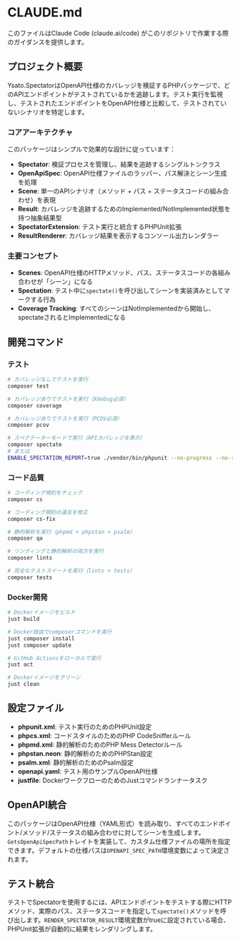 # CLAUDE.md

このファイルはClaude Code (claude.ai/code) がこのリポジトリで作業する際のガイダンスを提供します。

## プロジェクト概要

Ysato.SpectatorはOpenAPI仕様のカバレッジを検証するPHPパッケージで、どのAPIエンドポイントがテストされているかを追跡します。テスト実行を監視し、テストされたエンドポイントをOpenAPI仕様と比較して、テストされていないシナリオを特定します。

### コアアーキテクチャ

このパッケージはシンプルで効果的な設計に従っています：

- **Spectator**: 検証プロセスを管理し、結果を追跡するシングルトンクラス
- **OpenApiSpec**: OpenAPI仕様ファイルのラッパー、パス解決とシーン生成を処理
- **Scene**: 単一のAPIシナリオ（メソッド + パス + ステータスコードの組み合わせ）を表現
- **Result**: カバレッジを追跡するためのImplemented/NotImplemented状態を持つ抽象結果型
- **SpectatorExtension**: テスト実行と統合するPHPUnit拡張
- **ResultRenderer**: カバレッジ結果を表示するコンソール出力レンダラー

### 主要コンセプト

- **Scenes**: OpenAPI仕様のHTTPメソッド、パス、ステータスコードの各組み合わせが「シーン」になる
- **Spectation**: テスト中に`spectate()`を呼び出してシーンを実装済みとしてマークする行為
- **Coverage Tracking**: すべてのシーンはNotImplementedから開始し、spectateされるとImplementedになる

## 開発コマンド

### テスト
```bash
# カバレッジなしでテストを実行
composer test

# カバレッジありでテストを実行（Xdebug必須）
composer coverage

# カバレッジありでテストを実行（PCOV必須）
composer pcov

# スペクテーターモードで実行（APIカバレッジを表示）
composer spectate
# または
ENABLE_SPECTATION_REPORT=true ./vendor/bin/phpunit --no-progress --no-results
```

### コード品質
```bash
# コーディング規約をチェック
composer cs

# コーディング規約の違反を修正
composer cs-fix

# 静的解析を実行（phpmd + phpstan + psalm）
composer qa

# リンティングと静的解析の両方を実行
composer lints

# 完全なテストスイートを実行（lints + tests）
composer tests
```

### Docker開発
```bash
# Dockerイメージをビルド
just build

# Docker経由でcomposerコマンドを実行
just composer install
just composer update

# GitHub Actionsをローカルで実行
just act

# Dockerイメージをクリーン
just clean
```

## 設定ファイル

- **phpunit.xml**: テスト実行のためのPHPUnit設定
- **phpcs.xml**: コードスタイルのためのPHP CodeSnifferルール
- **phpmd.xml**: 静的解析のためのPHP Mess Detectorルール
- **phpstan.neon**: 静的解析のためのPHPStan設定
- **psalm.xml**: 静的解析のためのPsalm設定
- **openapi.yaml**: テスト用のサンプルOpenAPI仕様
- **justfile**: DockerワークフローのためのJustコマンドランナータスク

## OpenAPI統合

このパッケージはOpenAPI仕様（YAML形式）を読み取り、すべてのエンドポイント/メソッド/ステータスの組み合わせに対してシーンを生成します。`GetsOpenApiSpecPath`トレイトを実装して、カスタム仕様ファイルの場所を指定できます。デフォルトの仕様パスは`OPENAPI_SPEC_PATH`環境変数によって決定されます。

## テスト統合

テストでSpectatorを使用するには、APIエンドポイントをテストする際にHTTPメソッド、実際のパス、ステータスコードを指定して`spectate()`メソッドを呼び出します。`RENDER_SPECTATOR_RESULT`環境変数がtrueに設定されている場合、PHPUnit拡張が自動的に結果をレンダリングします。
